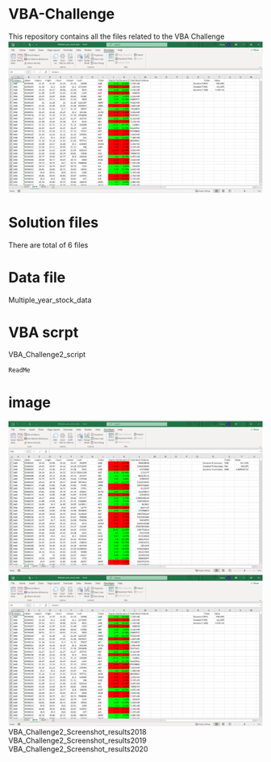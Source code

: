# VBA-Challenge
This repository contains all the files related to the VBA Challenge
![Image Description](VBA_Challenge2_Screenshot_results2019.png)
# Solution files
There are total of 6 files  
  # Data file
  Multiple_year_stock_data
  # VBA scrpt
  VBA_Challenge2_script

    ReadMe
  # image
 ![Image Description](VBA_Challenge2_Screenshot_results2018.png)
    ![Image Description](VBA_Challenge2_Screenshot_results2019.png)
  VBA_Challenge2_Screenshot_results2018
  VBA_Challenge2_Screenshot_results2019
  VBA_Challenge2_Screenshot_results2020
